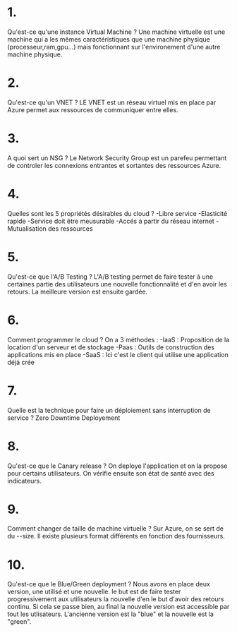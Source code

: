 # 1.
Qu'est-ce qu'une instance Virtual Machine ?
Une machine virtuelle est une machine qui a les mêmes caractéristiques que une machine physique (processeur,ram,gpu...) mais fonctionnant sur l'environement d'une autre machine physique. 

# 2.
Qu'est-ce qu'un VNET ?
LE VNET est un réseau virtuel mis en place par Azure permet aux ressources de communiquer entre elles.

# 3.
A quoi sert un NSG ?
Le Network Security Group est un parefeu permettant de controler les connexions entrantes et sortantes des ressources Azure.

# 4.
Quelles sont les 5 propriétés désirables du cloud ?
-Libre service
-Elasticité rapide
-Service doit être meusurable
-Accés à partir du réseau internet
-Mutualisation des ressources

# 5.
Qu'est-ce que l'A/B Testing ?
L'A/B testing permet de faire tester à une certaines partie des utilisateurs une nouvelle fonctionnalité et d'en avoir les retours. La meilleure version est ensuite gardée.

# 6.
Comment programmer le cloud ?
On a 3 méthodes : 
-IaaS : Proposition de la location d'un serveur et de stockage
-Paas : Outils de construction des applications mis en place
-SaaS : Ici c'est le client qui utilise une application déjà crée

# 7.
Quelle est la technique pour faire un déploiement sans interruption de service ?
Zero Downtime Deployement

# 8.
Qu'est-ce que le Canary release ?
On deploye l'application et on la propose pour certains utilisateurs. On vérifie ensuite son état de santé avec des indicateurs.

# 9.
Comment changer de taille de machine virtuelle ?
Sur Azure, on se sert de du --size. Il existe plusieurs format différents en fonction des fournisseurs.

# 10.
Qu'est-ce que le Blue/Green deployment ?
Nous avons en place deux version, une utilisé et une nouvelle. le but est de faire tester progressivement aux utilisateurs la nouvelle d'en le but d'avoir des retours continu. Si cela se passe bien, au final la nouvelle version est accessible par tout les utlisateurs. L'ancienne version est la "blue" et la nouvelle est la "green".